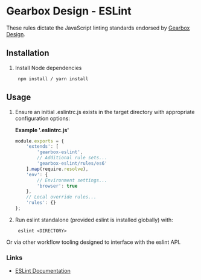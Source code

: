# Gearbox Design - ESLint

These rules dictate the JavaScript linting standards endorsed by [Gearbox Design](http://www.gearboxdesign.co.uk).

## Installation

1. Install Node dependencies

		npm install / yarn install

## Usage

1. Ensure an initial .eslintrc.js exists in the target directory with appropriate configuration options:
	
	**Example '.eslintrc.js'**
	```javascript
	module.exports = {
		'extends': [
			'gearbox-eslint',
			// Additional rule sets...
			'gearbox-eslint/rules/es6'
		].map(require.resolve),
		'env': {
			// Environment settings...
			'browser': true
		},
		// Local override rules...
		'rules': {}
	};
	``` 
2. Run eslint standalone (provided eslint is installed globally) with:

		eslint <DIRECTORY>

Or via other workflow tooling designed to interface with the eslint API.

### Links

- [ESLint Documentation](http://eslint.org/)